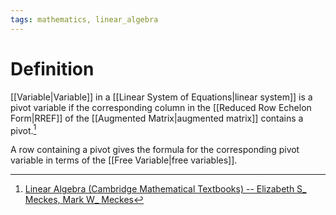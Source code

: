 ```yaml
---
tags: mathematics, linear_algebra
---
```


# Definition

[[Variable|Variable]] in a [[Linear System of Equations|linear system]] is a pivot variable if the corresponding column in the [[Reduced Row Echelon Form|RREF]] of the [[Augmented Matrix|augmented matrix]] contains a pivot.[^1]

A row containing a pivot gives the formula for the corresponding pivot variable in terms of the [[Free Variable|free variables]].

[^1]: [Linear Algebra (Cambridge Mathematical Textbooks) -- Elizabeth S_ Meckes, Mark W_ Meckes](zotero://open-pdf/library/items/HG5B3R7J?page=36)